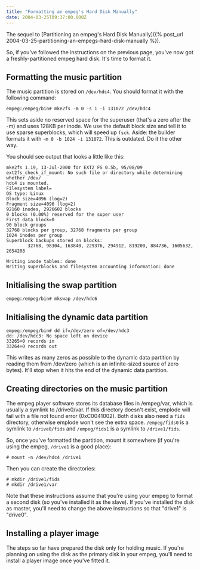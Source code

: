 ```yaml
---
title: "Formatting an empeg's Hard Disk Manually"
date: 2004-03-25T09:37:00.000Z
---
```

The sequel to [Partitioning an empeg's Hard Disk Manually]({% post_url 2004-03-25-partitioning-an-empegs-hard-disk-manually %}).

So, if you've followed the instructions on the previous page, you've now got a freshly-partitioned empeg hard disk. It's time to format it.

## Formatting the music partition

The music partition is stored on `/dev/hdc4`. You should format it with the following command:

```
empeg:/empeg/bin# mke2fs -m 0 -s 1 -i 131072 /dev/hdc4
```

This sets aside no reserved space for the superuser (that's a zero after the -m) and uses 128KB per inode. We use the default block size and tell it to use sparse superblocks, which will speed up `fsck`.
Aside: the builder formats it with `-m 0 -b 1024 -i 131072`. This is outdated. Do it the other way.

You should see output that looks a little like this:

```
mke2fs 1.19, 13-Jul-2000 for EXT2 FS 0.5b, 95/08/09
ext2fs_check_if_mount: No such file or directory while determining whether /dev/
hdc4 is mounted.
Filesystem label=
OS type: Linux
Block size=4096 (log=2)
Fragment size=4096 (log=2)
92160 inodes, 2926602 blocks
0 blocks (0.00%) reserved for the super user
First data block=0
90 block groups
32768 blocks per group, 32768 fragments per group
1024 inodes per group
Superblock backups stored on blocks:
        32768, 98304, 163840, 229376, 294912, 819200, 884736, 1605632, 2654208

Writing inode tables: done
Writing superblocks and filesystem accounting information: done
```

## Initialising the swap partition

```
empeg:/empeg/bin# mkswap /dev/hdc6
```

## Initialising the dynamic data partition

```
empeg:/empeg/bin# dd if=/dev/zero of=/dev/hdc3
dd: /dev/hdc3: No space left on device
33265+0 records in
33264+0 records out
```

This writes as many zeros as possible to the dynamic data partition by reading them from /dev/zero (which is an infinite-sized source of zero bytes). It'll stop when it hits the end of the dynamic data partition.

## Creating directories on the music partition

The empeg player software stores its database files in /empeg/var, which is usually a symlink to /drive0/var. If this directory doesn't exist, emplode will fail with a file not found error (0xC0041002). Both disks also need a `fids` directory, otherwise emplode won't see the extra space. `/empeg/fids0` is a symlink to `/drive0/fids` and `/empeg/fids1` is a symlink to `/drive1/fids`.

So, once you've formatted the partition, mount it somewhere (if you're using the empeg, `/drive1` is a good place):

```
# mount -n /dev/hdc4 /drive1
```

Then you can create the directories:

```
# mkdir /drive1/fids
# mkdir /drive1/var
```

Note that these instructions assume that you're using your empeg to format a second disk (so you've installed it as the slave). If you've installed the disk as master, you'll need to change the above instructions so that "drive1" is "drive0".

## Installing a player image

The steps so far have prepared the disk only for holding music. If you're planning on using the disk as the primary disk in your empeg, you'll need to install a player image once you've fitted it.
